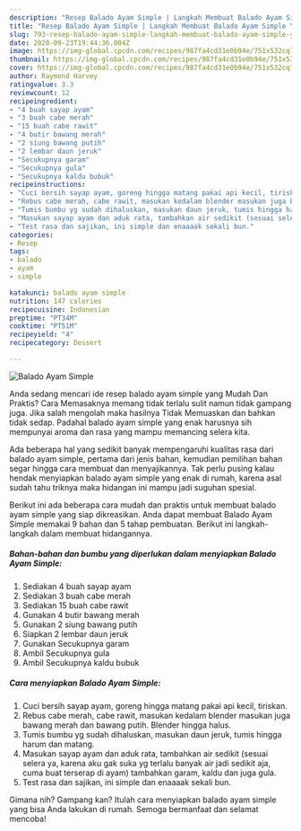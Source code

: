 ```yaml
---
description: "Resep Balado Ayam Simple | Langkah Membuat Balado Ayam Simple Yang Enak Dan Lezat"
title: "Resep Balado Ayam Simple | Langkah Membuat Balado Ayam Simple Yang Enak Dan Lezat"
slug: 793-resep-balado-ayam-simple-langkah-membuat-balado-ayam-simple-yang-enak-dan-lezat
date: 2020-09-23T19:44:36.004Z
image: https://img-global.cpcdn.com/recipes/987fa4cd31e0b94e/751x532cq70/balado-ayam-simple-foto-resep-utama.jpg
thumbnail: https://img-global.cpcdn.com/recipes/987fa4cd31e0b94e/751x532cq70/balado-ayam-simple-foto-resep-utama.jpg
cover: https://img-global.cpcdn.com/recipes/987fa4cd31e0b94e/751x532cq70/balado-ayam-simple-foto-resep-utama.jpg
author: Raymond Harvey
ratingvalue: 3.3
reviewcount: 12
recipeingredient:
- "4 buah sayap ayam"
- "3 buah cabe merah"
- "15 buah cabe rawit"
- "4 butir bawang merah"
- "2 siung bawang putih"
- "2 lembar daun jeruk"
- "Secukupnya garam"
- "Secukupnya gula"
- "Secukupnya kaldu bubuk"
recipeinstructions:
- "Cuci bersih sayap ayam, goreng hingga matang pakai api kecil, tiriskan."
- "Rebus cabe merah, cabe rawit, masukan kedalam blender masukan juga bawang merah dan bawang putih. Blender hingga halus."
- "Tumis bumbu yg sudah dihaluskan, masukan daun jeruk, tumis hingga harum dan matang."
- "Masukan sayap ayam dan aduk rata, tambahkan air sedikit (sesuai selera ya, karena aku gak suka yg terlalu banyak air jadi sedikit aja, cuma buat terserap di ayam) tambahkan garam, kaldu dan juga gula."
- "Test rasa dan sajikan, ini simple dan enaaaak sekali bun."
categories:
- Resep
tags:
- balado
- ayam
- simple

katakunci: balado ayam simple 
nutrition: 147 calories
recipecuisine: Indonesian
preptime: "PT34M"
cooktime: "PT51M"
recipeyield: "4"
recipecategory: Dessert

---
```



![Balado Ayam Simple](https://img-global.cpcdn.com/recipes/987fa4cd31e0b94e/751x532cq70/balado-ayam-simple-foto-resep-utama.jpg)

Anda sedang mencari ide resep balado ayam simple yang Mudah Dan Praktis? Cara Memasaknya memang tidak terlalu sulit namun tidak gampang juga. Jika salah mengolah maka hasilnya Tidak Memuaskan dan bahkan tidak sedap. Padahal balado ayam simple yang enak harusnya sih mempunyai aroma dan rasa yang mampu memancing selera kita.



Ada beberapa hal yang sedikit banyak mempengaruhi kualitas rasa dari balado ayam simple, pertama dari jenis bahan, kemudian pemilihan bahan segar hingga cara membuat dan menyajikannya. Tak perlu pusing kalau hendak menyiapkan balado ayam simple yang enak di rumah, karena asal sudah tahu triknya maka hidangan ini mampu jadi suguhan spesial.


Berikut ini ada beberapa cara mudah dan praktis untuk membuat balado ayam simple yang siap dikreasikan. Anda dapat membuat Balado Ayam Simple memakai 9 bahan dan 5 tahap pembuatan. Berikut ini langkah-langkah dalam membuat hidangannya.

<!--inarticleads1-->

##### Bahan-bahan dan bumbu yang diperlukan dalam menyiapkan Balado Ayam Simple:

1. Sediakan 4 buah sayap ayam
1. Sediakan 3 buah cabe merah
1. Sediakan 15 buah cabe rawit
1. Gunakan 4 butir bawang merah
1. Gunakan 2 siung bawang putih
1. Siapkan 2 lembar daun jeruk
1. Gunakan Secukupnya garam
1. Ambil Secukupnya gula
1. Ambil Secukupnya kaldu bubuk




<!--inarticleads2-->

##### Cara menyiapkan Balado Ayam Simple:

1. Cuci bersih sayap ayam, goreng hingga matang pakai api kecil, tiriskan.
1. Rebus cabe merah, cabe rawit, masukan kedalam blender masukan juga bawang merah dan bawang putih. Blender hingga halus.
1. Tumis bumbu yg sudah dihaluskan, masukan daun jeruk, tumis hingga harum dan matang.
1. Masukan sayap ayam dan aduk rata, tambahkan air sedikit (sesuai selera ya, karena aku gak suka yg terlalu banyak air jadi sedikit aja, cuma buat terserap di ayam) tambahkan garam, kaldu dan juga gula.
1. Test rasa dan sajikan, ini simple dan enaaaak sekali bun.




Gimana nih? Gampang kan? Itulah cara menyiapkan balado ayam simple yang bisa Anda lakukan di rumah. Semoga bermanfaat dan selamat mencoba!
